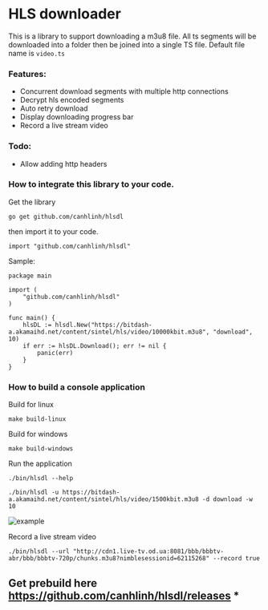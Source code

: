 # HLS downloader
This is a library to support downloading a m3u8 file. All ts segments will be downloaded into a folder then be joined into a single TS file. Default file name is `video.ts`


### Features:
* Concurrent download segments with multiple http connections
* Decrypt hls encoded segments
* Auto retry download
* Display downloading progress bar
* Record a live stream video


### Todo:
* Allow adding http headers

### How to integrate this library to your code.

Get the library
```
go get github.com/canhlinh/hlsdl
```
then import it to your code.
```
import "github.com/canhlinh/hlsdl"
```

Sample:

```
package main

import (
	"github.com/canhlinh/hlsdl"
)

func main() {
	hlsDL := hlsdl.New("https://bitdash-a.akamaihd.net/content/sintel/hls/video/10000kbit.m3u8", "download", 10)
	if err := hlsDL.Download(); err != nil {
		panic(err)
	}
}

```

### How to build a console application

Build for linux
```
make build-linux
```

Build for windows
```
make build-windows
```

Run the application

```
./bin/hlsdl --help
```

```
./bin/hlsdl -u https://bitdash-a.akamaihd.net/content/sintel/hls/video/1500kbit.m3u8 -d download -w 10
```

![example](example/hlsdl.gif)

Record a live stream video

```
./bin/hlsdl --url "http://cdn1.live-tv.od.ua:8081/bbb/bbbtv-abr/bbb/bbbtv-720p/chunks.m3u8?nimblesessionid=62115268" --record true
```

## Get prebuild here https://github.com/canhlinh/hlsdl/releases *
